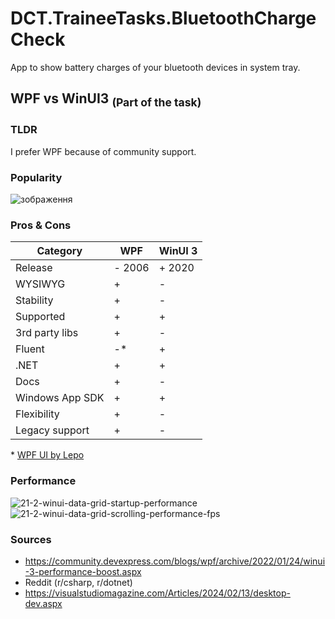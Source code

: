 # DCT.TraineeTasks.BluetoothChargeCheck
App to show battery charges of your bluetooth devices in system tray.

## WPF vs WinUI3 <sub>(Part of the task)</sub>
### TLDR
I prefer WPF because of community support.
### Popularity
![зображення](https://github.com/WhatTheTea/DCT.TraineeTasks.BluetoothChargeCheck/assets/78686227/436187bf-e9ba-4261-8de5-7f891ff26cc5)

### Pros & Cons
|Category|WPF|WinUI 3|
--- | --- | --- |
|Release | - 2006 | + 2020 |
|WYSIWYG | + | - |
|Stability | + | - |
|Supported | + | + |
|3rd party libs | + | - |
|Fluent | -* | + |
|.NET | + | + |
|Docs | + | - |
|Windows App SDK | + | + |
|Flexibility | + | - |
|Legacy support | + | - |

\* [WPF UI by Lepo](https://wpfui.lepo.co/)
### Performance
![21-2-winui-data-grid-startup-performance](https://community.devexpress.com/blogs/wpf/20222401-WinUI-Performance-Boost/21-2-winui-data-grid-startup-performance.png)
![21-2-winui-data-grid-scrolling-performance-fps](https://community.devexpress.com/blogs/wpf/20222401-WinUI-Performance-Boost/21-2-winui-data-grid-scrolling-performance-fps.png)

### Sources
- https://community.devexpress.com/blogs/wpf/archive/2022/01/24/winui-3-performance-boost.aspx
- Reddit (r/csharp, r/dotnet)
- https://visualstudiomagazine.com/Articles/2024/02/13/desktop-dev.aspx
